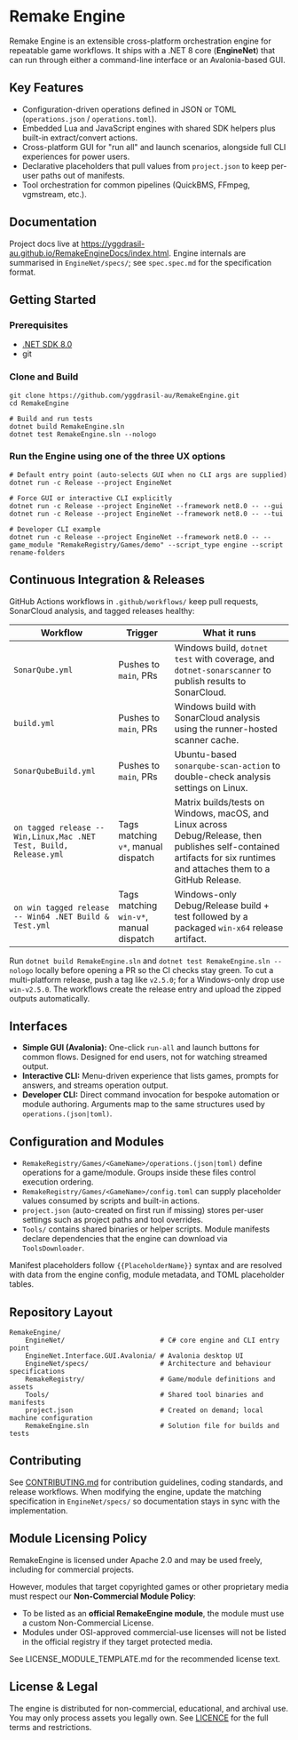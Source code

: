 # Remake Engine

Remake Engine is an extensible cross-platform orchestration engine for repeatable game workflows. It ships with a .NET 8 core (**EngineNet**) that can run through either a command-line interface or an Avalonia-based GUI.

<!-- It’s closer to a domain-specific ETL framework for games, with multi-language scripting support: -->

## Key Features
- Configuration-driven operations defined in JSON or TOML (`operations.json` / `operations.toml`).
- Embedded Lua and JavaScript engines with shared SDK helpers plus built-in extract/convert actions.
- Cross-platform GUI for "run all" and launch scenarios, alongside full CLI experiences for power users.
- Declarative placeholders that pull values from `project.json` to keep per-user paths out of manifests.
- Tool orchestration for common pipelines (QuickBMS, FFmpeg, vgmstream, etc.).

## Documentation
Project docs live at <https://yggdrasil-au.github.io/RemakeEngineDocs/index.html>. Engine internals are summarised in `EngineNet/specs/`; see `spec.spec.md` for the specification format.

## Getting Started

### Prerequisites
- [.NET SDK 8.0](https://dotnet.microsoft.com/)
- git

### Clone and Build
```pwsh
git clone https://github.com/yggdrasil-au/RemakeEngine.git
cd RemakeEngine

# Build and run tests
dotnet build RemakeEngine.sln
dotnet test RemakeEngine.sln --nologo
```

### Run the Engine using one of the three UX options
```pwsh
# Default entry point (auto-selects GUI when no CLI args are supplied)
dotnet run -c Release --project EngineNet

# Force GUI or interactive CLI explicitly
dotnet run -c Release --project EngineNet --framework net8.0 -- --gui
dotnet run -c Release --project EngineNet --framework net8.0 -- --tui

# Developer CLI example
dotnet run -c Release --project EngineNet --framework net8.0 -- --game_module "RemakeRegistry/Games/demo" --script_type engine --script rename-folders
```

## Continuous Integration & Releases
GitHub Actions workflows in `.github/workflows/` keep pull requests, SonarCloud analysis, and tagged releases healthy:

| Workflow | Trigger | What it runs |
| --- | --- | --- |
| `SonarQube.yml` | Pushes to `main`, PRs | Windows build, `dotnet test` with coverage, and `dotnet-sonarscanner` to publish results to SonarCloud. |
| `build.yml` | Pushes to `main`, PRs | Windows build with SonarCloud analysis using the runner-hosted scanner cache. |
| `SonarQubeBuild.yml` | Pushes to `main`, PRs | Ubuntu-based `sonarqube-scan-action` to double-check analysis settings on Linux. |
| `on tagged release -- Win,Linux,Mac .NET Test, Build, Release.yml` | Tags matching `v*`, manual dispatch | Matrix builds/tests on Windows, macOS, and Linux across Debug/Release, then publishes self-contained artifacts for six runtimes and attaches them to a GitHub Release. |
| `on win tagged release -- Win64 .NET Build & Test.yml` | Tags matching `win-v*`, manual dispatch | Windows-only Debug/Release build + test followed by a packaged `win-x64` release artifact. |

Run `dotnet build RemakeEngine.sln` and `dotnet test RemakeEngine.sln --nologo` locally before opening a PR so the CI checks stay green. To cut a multi-platform release, push a tag like `v2.5.0`; for a Windows-only drop use `win-v2.5.0`. The workflows create the release entry and upload the zipped outputs automatically.

## Interfaces
- **Simple GUI (Avalonia):** One-click `run-all` and launch buttons for common flows. Designed for end users, not for watching streamed output.
- **Interactive CLI:** Menu-driven experience that lists games, prompts for answers, and streams operation output.
- **Developer CLI:** Direct command invocation for bespoke automation or module authoring. Arguments map to the same structures used by `operations.(json|toml)`.

## Configuration and Modules
- `RemakeRegistry/Games/<GameName>/operations.(json|toml)` define operations for a game/module. Groups inside these files control execution ordering.
- `RemakeRegistry/Games/<GameName>/config.toml` can supply placeholder values consumed by scripts and built-in actions.
- `project.json` (auto-created on first run if missing) stores per-user settings such as project paths and tool overrides.
- `Tools/` contains shared binaries or helper scripts. Module manifests declare dependencies that the engine can download via `ToolsDownloader`.

Manifest placeholders follow `{{PlaceholderName}}` syntax and are resolved with data from the engine config, module metadata, and TOML placeholder tables.

## Repository Layout
```text
RemakeEngine/
    EngineNet/                        # C# core engine and CLI entry point
    EngineNet.Interface.GUI.Avalonia/ # Avalonia desktop UI
    EngineNet/specs/                  # Architecture and behaviour specifications
    RemakeRegistry/                   # Game/module definitions and assets
    Tools/                            # Shared tool binaries and manifests
    project.json                      # Created on demand; local machine configuration
    RemakeEngine.sln                  # Solution file for builds and tests
```

## Contributing
See [CONTRIBUTING.md](CONTRIBUTING.md) for contribution guidelines, coding standards, and release workflows. When modifying the engine, update the matching specification in `EngineNet/specs/` so documentation stays in sync with the implementation.

## Module Licensing Policy

RemakeEngine is licensed under Apache 2.0 and may be used freely, including for commercial projects.

However, modules that target copyrighted games or other proprietary media must respect our **Non-Commercial Module Policy**:

- To be listed as an **official RemakeEngine module**, the module must use a custom Non-Commercial License.
- Modules under OSI-approved commercial-use licenses will not be listed in the official registry if they target protected media.


See LICENSE_MODULE_TEMPLATE.md for the recommended license text.

## License & Legal
The engine is distributed for non-commercial, educational, and archival use. You may only process assets you legally own. See [LICENCE](LICENCE) for the full terms and restrictions.
